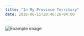 ```yaml
---
title: "In My Province Territory"
date: 2018-06-15T20:46:26-04:00
---
```

![Example image](../in-my-province-territory.jpeg)
